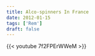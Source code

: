 ```yaml
---
title: Alco-spinners In France
date: 2012-01-15
tags: ['Rem']
draft: false
---
```

{{< youtube 7f2FPErWWeM >}}

